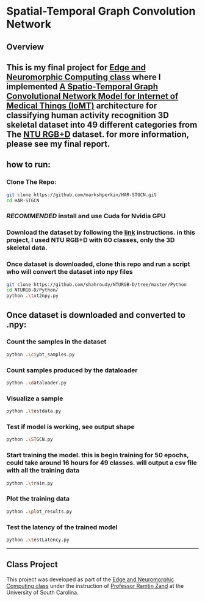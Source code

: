 
# Spatial-Temporal Graph Convolution Network
## Overview
This is my final project for [Edge and Neuromorphic Computing class](https://cse.sc.edu/class/714) where I implemented [A Spatio-Temporal Graph Convolutional Network Model for Internet of Medical Things (IoMT)](https://www.mdpi.com/1424-8220/22/21/84386) architecture for classifying human activity recognition 3D skeletal dataset into 49 different categories from The [NTU RGB+D](https://rose1.ntu.edu.sg/dataset/actionRecognition/) dataset. 
for more information, please see my final report.
---
## how to run:
### Clone The Repo:
```bash
git clone https://github.com/markshperkin/HAR-STGCN.git
cd HAR-STGCN
```

### *RECOMMENDED* install and use Cuda for Nvidia GPU

### Download the dataset by following the [link](https://rose1.ntu.edu.sg/dataset/actionRecognition/) instructions. in this project, I used NTU RGB+D with 60 classes, only the 3D skeletal data. 

### Once dataset is downloaded, clone this repo and run a script who will convert the dataset into npy files
```bash
git clone https://github.com/shahroudy/NTURGB-D/tree/master/Python
cd NTURGB-D/Python/
python .\txt2npy.py
```
## Once dataset is downloaded and converted to .npy:
### Count the samples in the dataset
```bash
python .\ciybt_samples.py
```

### Count samples produced by the dataloader
```bash
python .\dataloader.py
```

### Visualize a sample
```bash
python .\testdata.py
```

### Test if model is working, see output shape
```bash
python .\STGCN.py
```

### Start training the model. this is begin training for 50 epochs, could take around 16 hours for 49 classes. will output a csv file with all the training data
```bash
python .\train.py
```

### Plot the training data
```bash
python .\plot_results.py
```

### Test the latency of the trained model
```bash
python .\testLatency.py
```
---
## Class Project

This project was developed as part of the [Edge and Neuromorphic Computing class](https://cse.sc.edu/class/714) under the instruction of [Professor Ramtin Zand](https://sc.edu/study/colleges_schools/engineering_and_computing/faculty-staff/zand.php) at the University of South Carolina.


